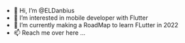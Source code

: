 - 👋 Hi, I’m @ELDanbius
- 👀 I’m interested in mobile developer with Flutter  
- 🌱 I’m currently making a RoadMap to learn FLutter in 2022
- 📫 Reach me over here ...

<!---
ELDanbius/ELDanbius is a ✨ special ✨ repository because its `README.md` (this file) appears on your GitHub profile.
You can click the Preview link to take a look at your changes.
--->
